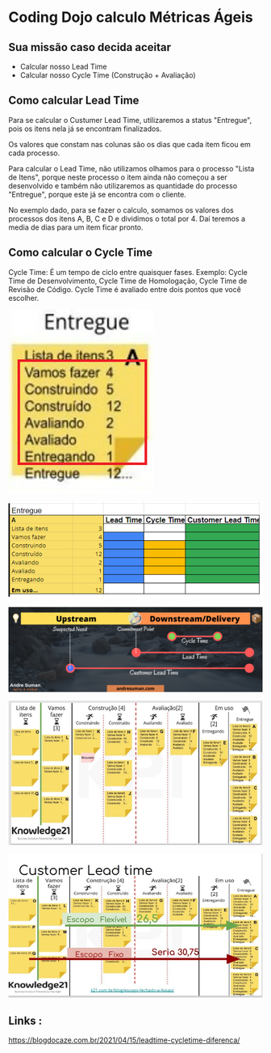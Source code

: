 # Coding Dojo calculo Métricas Ágeis

## Sua missão caso decida aceitar

* Calcular nosso Lead Time
* Calcular nosso Cycle Time (Construção + Avaliação)

## Como calcular Lead Time

Para se calcular o Custumer Lead Time, utilizaremos a status "Entregue", pois os itens nela já se encontram finalizados. 

Os valores que constam nas colunas são os dias que cada item ficou em cada processo. 

Para calcular o Lead Time, não utilizamos olhamos para o processo "Lista de Itens", porque neste processo o item ainda não começou a ser desenvolvido e também não utilizaremos as quantidade do processo "Entregue", porque este já se encontra com o cliente. 

No exemplo dado, para se fazer o calculo, somamos os valores dos processos dos itens A, B, C e D e dividimos o total por 4. Daí teremos a media de dias para um item ficar pronto.

## Como calcular o Cycle Time

Cycle Time: É um tempo de ciclo entre quaisquer fases. Exemplo: Cycle Time de Desenvolvimento, Cycle Time de Homologação, Cycle Time de Revisão de Código. Cycle Time é avaliado entre dois pontos que você escolher.

![](./img/card.png)

![](./img/Como_calcular_metricas.png)

![](./img/metricas.png)

![](./img/leadtime.jpg)

![](./img/leadtime2.jpg)

## Links :

https://blogdocaze.com.br/2021/04/15/leadtime-cycletime-diferenca/

